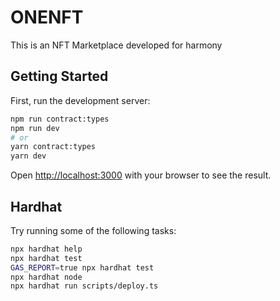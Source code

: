 # ONENFT
This is an NFT Marketplace developed for harmony

## Getting Started

First, run the development server:

```bash
npm run contract:types
npm run dev
# or
yarn contract:types
yarn dev
```

Open [http://localhost:3000](http://localhost:3000) with your browser to see the result.

## Hardhat

Try running some of the following tasks:

```bash
npx hardhat help
npx hardhat test
GAS_REPORT=true npx hardhat test
npx hardhat node
npx hardhat run scripts/deploy.ts
```
